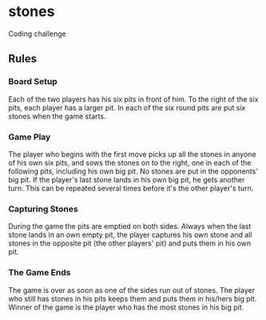 # stones

Coding challenge

## Rules

### Board Setup
Each of the two players has his six pits in front of him. To the right of the six pits, each player has a larger
pit. In each of the six round pits are put six stones when the game starts.

### Game Play
The player who begins with the first move picks up all the stones in anyone of his own six pits, and sows the
stones on to the right, one in each of the following pits, including his own big pit. No stones are put in the
opponents' big pit. If the player's last stone lands in his own big pit, he gets another turn. This can be
repeated several times before it's the other player's turn.
### Capturing Stones
During the game the pits are emptied on both sides. Always when the last stone lands in an own empty pit,
the player captures his own stone and all stones in the opposite pit (the other players' pit) and puts them in
his own pit.

### The Game Ends
The game is over as soon as one of the sides run out of stones. The player who still has stones in his pits
keeps them and puts them in his/hers big pit. Winner of the game is the player who has the most stones in
his big pit.
